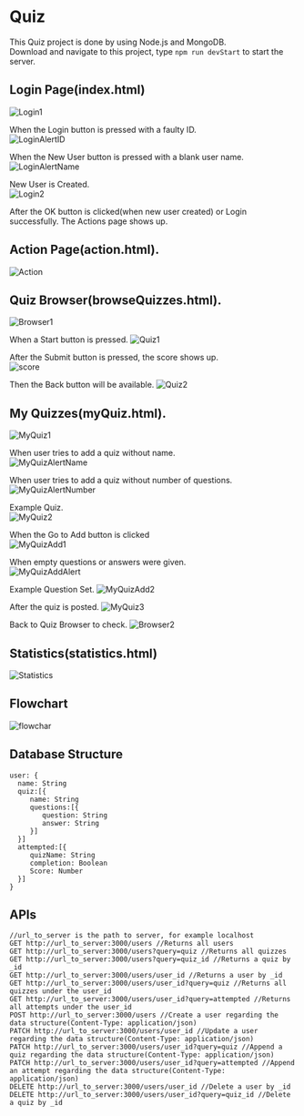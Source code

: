 # Quiz
 This Quiz project is done by using Node.js and MongoDB.  
 Download and navigate to this project, type `npm run devStart` to start the server.
 
 ## Login Page(index.html)
 ![Login1](QuizPics/Login1.png)
 
 When the Login button is pressed with a faulty ID.   
 ![LoginAlertID](QuizPics/LoginAlertID.png)
 
 When the New User button is pressed with a blank user name.   
 ![LoginAlertName](QuizPics/LoginAlertUserName.png)
 
 New User is Created.   
 ![Login2](QuizPics/Login2.png)
 
 After the OK button is clicked(when new user created) or Login successfully. 
 The Actions page shows up. 
 
 ## Action Page(action.html). 
 ![Action](QuizPics/Actions.png)
 
 ## Quiz Browser(browseQuizzes.html). 
 ![Browser1](QuizPics/QuizBrowser1.png)
 
 When a Start button is pressed. 
 ![Quiz1](QuizPics/Quiz1.png)
 
 After the Submit button is pressed, the score shows up.   
 ![score](QuizPics/ScoreAlert.png)
 
 Then the Back button will be available. 
 ![Quiz2](QuizPics/Quiz2.png)
 
 ## My Quizzes(myQuiz.html). 
 ![MyQuiz1](QuizPics/MyQuiz1.png)
 
 When user tries to add a quiz without name.   
 ![MyQuizAlertName](QuizPics/MyQuizAlertQuizName.png)
 
 When user tries to add a quiz without number of questions.   
 ![MyQuizAlertNumber](QuizPics/MyQuizAlertQuizNumber.png)
 
 Example Quiz.   
 ![MyQuiz2](QuizPics/MyQuiz2.png)
 
 When the Go to Add button is clicked  
 ![MyQuizAdd1](QuizPics/MyQuizAdd1.png)
 
 When empty questions or answers were given.   
 ![MyQuizAddAlert](QuizPics/MyQuizAddAlert.png)
 
 Example Question Set. 
 ![MyQuizAdd2](QuizPics/MyQuizAdd2.png)
 
 After the quiz is posted. 
 ![MyQuiz3](QuizPics/MyQuiz3.png)
 
 Back to Quiz Browser to check. 
 ![Browser2](QuizPics/QuizBrowser2.png)
 
 ## Statistics(statistics.html)
 ![Statistics](QuizPics/Statistics.png)

 ## Flowchart
 ![flowchar](QuizPics/frontend-flowchart.png)
 
 ## Database Structure
 ```
 user: {
   name: String
   quiz:[{
      name: String
      questions:[{
         question: String
         answer: String
      }]
   }]
   attempted:[{
      quizName: String
      completion: Boolean
      Score: Number
   }]
}
 ```
 
  ## APIs
  ```
  //url_to_server is the path to server, for example localhost
  GET http://url_to_server:3000/users //Returns all users
  GET http://url_to_server:3000/users?query=quiz //Returns all quizzes
  GET http://url_to_server:3000/users?query=quiz_id //Returns a quiz by _id
  GET http://url_to_server:3000/users/user_id //Returns a user by _id
  GET http://url_to_server:3000/users/user_id?query=quiz //Returns all quizzes under the user_id
  GET http://url_to_server:3000/users/user_id?query=attempted //Returns all attempts under the user_id
  POST http://url_to_server:3000/users //Create a user regarding the data structure(Content-Type: application/json)
  PATCH http://url_to_server:3000/users/user_id //Update a user regarding the data structure(Content-Type: application/json)
  PATCH http://url_to_server:3000/users/user_id?query=quiz //Append a quiz regarding the data structure(Content-Type: application/json)
  PATCH http://url_to_server:3000/users/user_id?query=attempted //Append an attempt regarding the data structure(Content-Type: application/json)
  DELETE http://url_to_server:3000/users/user_id //Delete a user by _id
  DELETE http://url_to_server:3000/users/user_id?query=quiz_id //Delete a quiz by _id
  ```
 
